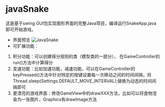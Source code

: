 # javaSnake
这是基于swing GUI包实现图形界面的完整Java项目，编译运行SnakeApp.java即可开始游戏。
* 界面预览
![JavaSnake]()
* 可扩展功能：
1. 积分功能：可以创建得分规则的类（模型类的一部分）， 在GameController的run()方法中计算得分
2. 变速功能：比如加速功能，减速功能，可以在GameController的keyPressed()方法中针对特定的按键设置每一次移动之间的时间间隔，将Thread.sleep(Settings.DEFAULT_MOVE_INTERVAL);替换为动态的时间间隔即可
3. 更漂亮的游戏界面：修改GameView中的drawXXX方法，比如可以将食物渲染为一张图片，Graphics有drawImage方法
